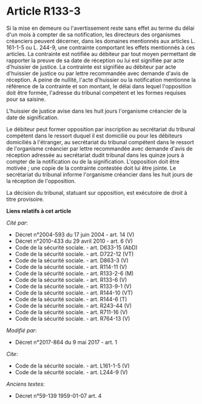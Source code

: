 # Article R133-3

Si la mise en demeure ou l'avertissement reste sans effet au terme du délai d'un mois à compter de sa notification, les
directeurs des organismes créanciers peuvent décerner, dans les domaines mentionnés aux articles L. 161-1-5 ou L. 244-9, une
contrainte comportant les effets mentionnés à ces articles. La contrainte est notifiée au débiteur par tout moyen permettant
de rapporter la preuve de sa date de réception ou lui est signifiée par acte d'huissier de justice. La contrainte est
signifiée au débiteur par acte d'huissier de justice ou par lettre recommandée avec demande d'avis de réception. A peine de
nullité, l'acte d'huissier ou la notification mentionne la référence de la contrainte et son montant, le délai dans lequel
l'opposition doit être formée, l'adresse du tribunal compétent et les formes requises pour sa saisine. 

L'huissier de justice avise dans les huit jours l'organisme créancier de la date de signification. 

Le débiteur peut former opposition par inscription au secrétariat du tribunal compétent dans le ressort duquel il est
domicilié ou pour les débiteurs domiciliés à l'étranger, au secrétariat du tribunal compétent dans le ressort de l'organisme
créancier par lettre recommandée avec demande d'avis de réception adressée au secrétariat dudit tribunal dans les quinze
jours à compter de la notification ou de la signification. L'opposition doit être motivée ; une copie de la contrainte
contestée doit lui être jointe. Le secrétariat du tribunal informe l'organisme créancier dans les huit jours de la réception
de l'opposition. 

La décision du tribunal, statuant sur opposition, est exécutoire de droit à titre provisoire.

**Liens relatifs à cet article**

_Cité par_:

  - Décret n°2004-593 du 17 juin 2004 - art. 14 (V)
  - Décret n°2010-433 du 29 avril 2010 - art. 6 (V)
  - Code de la sécurité sociale. - art. D633-15 (AbD)
  - Code de la sécurité sociale. - art. D722-12 (VT)
  - Code de la sécurité sociale. - art. D863-3 (V)
  - Code de la sécurité sociale. - art. R114-11 (V)
  - Code de la sécurité sociale. - art. R133-2-6 (M)
  - Code de la sécurité sociale. - art. R133-6 (V)
  - Code de la sécurité sociale. - art. R133-9-1 (V)
  - Code de la sécurité sociale. - art. R144-10 (VT)
  - Code de la sécurité sociale. - art. R144-6 (T)
  - Code de la sécurité sociale. - art. R243-44 (V)
  - Code de la sécurité sociale. - art. R711-16 (V)
  - Code de la sécurité sociale. - art. R764-13 (V)

_Modifié par_:

  - Décret n°2017-864 du 9 mai 2017 - art. 1

_Cite_:

  - Code de la sécurité sociale. - art. L161-1-5 (V)
  - Code de la sécurité sociale. - art. L244-9 (V)

_Anciens textes_:

  - Décret n°59-139 1959-01-07 art. 4
